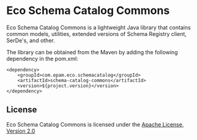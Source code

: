 # Eco Schema Catalog Commons

Eco Schema Catalog Commons is a lightweight Java library that contains common models, utilities, extended versions of Schema Registry client, SerDe's, and other.

The library can be obtained from the Maven by adding the following dependency in the pom.xml:

```
<dependency>
    <groupId>com.epam.eco.schemacatalog</groupId>
    <artifactId>schema-catalog-commons</artifactId>
    <version>${project.version}</version>
</dependency>

```

## License

Eco Schema Catalog Commons is licensed under the [Apache License, Version 2.0](https://www.apache.org/licenses/LICENSE-2.0)